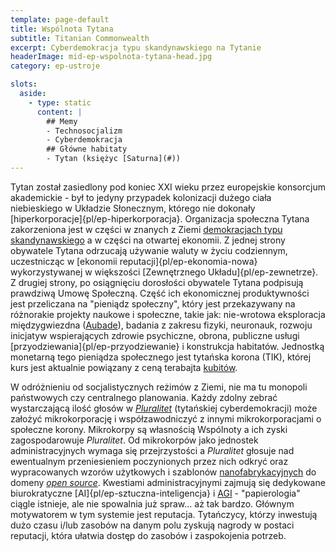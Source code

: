 ```yaml
---
template: page-default
title: Wspólnota Tytana
subtitle: Titanian Commonwealth
excerpt: Cyberdemokracja typu skandynawskiego na Tytanie
headerImage: mid-ep-wspolnota-tytana-head.jpg
category: ep-ustroje

slots:
  aside:
    - type: static
      content: |
        ## Memy
        - Technosocjalizm
        - Cyberdemokracja
        ## Główne habitaty
        - Tytan (księżyc [Saturna](#))
---
```

Tytan został zasiedlony pod koniec XXI wieku przez europejskie konsorcjum akademickie - był to jedyny przypadek kolonizacji dużego ciała niebieskiego w Układzie Słonecznym, którego nie dokonały [hiperkorporacje]{pl/ep-hiperkorporacja}. Organizacja społeczna Tytana zakorzeniona jest w części w znanych z Ziemi [demokracjach typu skandynawskiego](http://en.wikipedia.org/wiki/Nordic_model) a w części na otwartej ekonomii. Z jednej strony obywatele Tytana odrzucają używanie waluty w życiu codziennym, uczestnicząc w [ekonomii reputacji]{pl/ep-ekonomia-nowa} wykorzystywanej w większości [Zewnętrznego Układu]{pl/ep-zewnetrze}. Z drugiej strony, po osiągnięciu dorosłości obywatele Tytana podpisują prawdziwą Umowę Społeczną. Część ich ekonomicznej produktywności jest przeliczana na "pieniądz społeczny", który jest przekazywany na różnorakie projekty naukowe i społeczne, takie jak: nie-wrotowa eksploracja międzygwiezdna ([Aubade](#)), badania z zakresu fizyki, neuronauk, rozwoju inicjatyw wspierających zdrowie psychiczne, obrona, publiczne usługi [przyodziewania]{pl/ep-przyodziewanie} i konstrukcja habitatów. Jednostką monetarną tego pieniądza społecznego jest tytańska korona (TIK), której kurs jest aktualnie powiązany z ceną terabajta [kubitów](#).

W odróżnieniu od socjalistycznych reżimów z Ziemi, nie ma tu monopoli państwowych czy centralnego planowania. Każdy zdolny zebrać wystarczającą ilość głosów w _[Pluralitet](#)_ (tytańskiej cyberdemokracji) może założyć mikrokorporację i współzawodniczyć z innymi mikrokorporacjami o społeczne korony. Mikrokorpy są własnością Wspólnoty a ich zyski zagospodarowuje _Pluralitet_. Od mikrokorpów jako jednostek administracyjnych wymaga się przejrzystości a _Pluralitet_ głosuje nad ewentualnym przeniesieniem poczynionych przez nich odkryć oraz wypracowanych wzorów użytkowych i szablonów [nanofabrykacyjnych](#) do domeny _[open source](http://en.wikipedia.org/wiki/Open_source)_. Kwestiami administracyjnymi zajmują się dedykowane biurokratyczne [AI]{pl/ep-sztuczna-inteligencja} i [AGI](#) - "papierologia" ciągle istnieje, ale nie spowalnia już spraw... aż tak bardzo. Głównym motywatorem w tym systemie jest reputacja. Tytańczycy, którzy inwestują dużo czasu i/lub zasobów na danym polu zyskują nagrody w postaci reputacji, która ułatwia dostęp do zasobów i zaspokojenia potrzeb.

